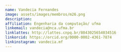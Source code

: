 ```yaml
---
name: Vandecia Fernandes 
image: assets/images/membros/m26.png
description: 
affiliation: Engenharia da computação/ ufma
linkemail: vandecia@nca.ufma.br
linklattes: http://lattes.cnpq.br/8043025654034516
linkorcid: https://orcid.org/0000-0002-4361-7874
linkinstagram: vandecia.mf
---
```


